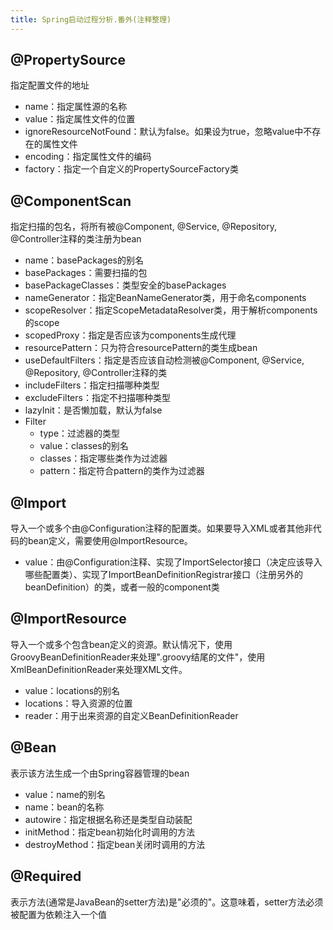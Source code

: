 ```yaml
---
title: Spring启动过程分析.番外(注释整理)
---
```


## @PropertySource

指定配置文件的地址

- name：指定属性源的名称
- value：指定属性文件的位置
- ignoreResourceNotFound：默认为false。如果设为true，忽略value中不存在的属性文件
- encoding：指定属性文件的编码
- factory：指定一个自定义的PropertySourceFactory类
<!--more-->
## @ComponentScan

指定扫描的包名，将所有被@Component, @Service, @Repository, @Controller注释的类注册为bean

- name：basePackages的别名
- basePackages：需要扫描的包
- basePackageClasses：类型安全的basePackages
- nameGenerator：指定BeanNameGenerator类，用于命名components
- scopeResolver：指定ScopeMetadataResolver类，用于解析components的scope
- scopedProxy：指定是否应该为components生成代理
- resourcePattern：只为符合resourcePattern的类生成bean
- useDefaultFilters：指定是否应该自动检测被@Component, @Service, @Repository, @Controller注释的类
- includeFilters：指定扫描哪种类型
- excludeFilters：指定不扫描哪种类型
- lazyInit：是否懒加载，默认为false
- Filter
	- type：过滤器的类型
	- value：classes的别名
	- classes：指定哪些类作为过滤器
	- pattern：指定符合pattern的类作为过滤器

## @Import

导入一个或多个由@Configuration注释的配置类。如果要导入XML或者其他非代码的bean定义，需要使用@ImportResource。

- value：由@Configuration注释、实现了ImportSelector接口（决定应该导入哪些配置类）、实现了ImportBeanDefinitionRegistrar接口（注册另外的beanDefinition）的类，或者一般的component类

## @ImportResource

导入一个或多个包含bean定义的资源。默认情况下，使用GroovyBeanDefinitionReader来处理".groovy结尾的文件"，使用XmlBeanDefinitionReader来处理XML文件。

- value：locations的别名
- locations：导入资源的位置
- reader：用于出来资源的自定义BeanDefinitionReader

## @Bean

表示该方法生成一个由Spring容器管理的bean

- value：name的别名
- name：bean的名称
- autowire：指定根据名称还是类型自动装配
- initMethod：指定bean初始化时调用的方法
- destroyMethod：指定bean关闭时调用的方法

## @Required

表示方法(通常是JavaBean的setter方法)是"必须的"。这意味着，setter方法必须被配置为依赖注入一个值

